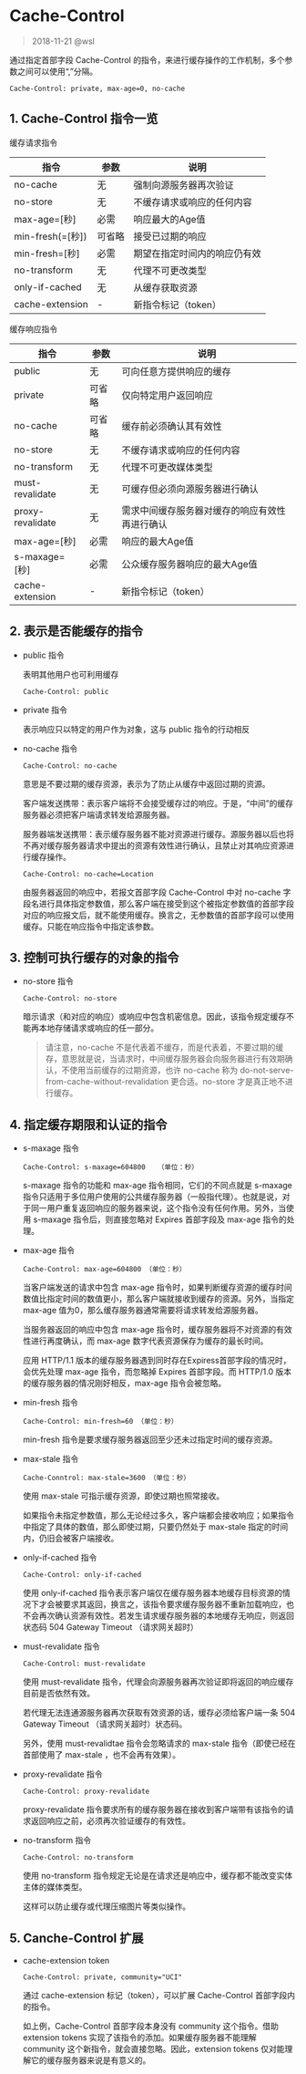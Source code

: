 # Cache-Control

> 2018-11-21 @wsl

通过指定首部字段 Cache-Control 的指令，来进行缓存操作的工作机制，多个参数之间可以使用“,”分隔。

```
Cache-Control: private, max-age=0, no-cache 
```

## 1. Cache-Control 指令一览

缓存请求指令

| 指令             | 参数   | 说明                         |
| ---------------- | ------ | ---------------------------- |
| no-cache         | 无     | 强制向源服务器再次验证       |
| no-store         | 无     | 不缓存请求或响应的任何内容   |
| max-age=[秒]     | 必需   | 响应最大的Age值              |
| min-fresh(=[秒]) | 可省略 | 接受已过期的响应             |
| min-fresh=[秒]   | 必需   | 期望在指定时间内的响应仍有效 |
| no-transform     | 无     | 代理不可更改类型             |
| only-if-cached   | 无     | 从缓存获取资源               |
| cache-extension  | -      | 新指令标记（token）          |



缓存响应指令

| 指令             | 参数   | 说明                                           |
| ---------------- | ------ | ---------------------------------------------- |
| public           | 无     | 可向任意方提供响应的缓存                       |
| private          | 可省略 | 仅向特定用户返回响应                           |
| no-cache         | 可省略 | 缓存前必须确认其有效性                         |
| no-store         | 无     | 不缓存请求或响应的任何内容                     |
| no-transform     | 无     | 代理不可更改媒体类型                           |
| must-revalidate  | 无     | 可缓存但必须向源服务器进行确认                 |
| proxy-revalidate | 无     | 需求中间缓存服务器对缓存的响应有效性再进行确认 |
| max-age=[秒]     | 必需   | 响应的最大Age值                                |
| s-maxage=[秒]    | 必需   | 公众缓存服务器响应的最大Age值                  |
| cache-extension  | -      | 新指令标记（token）                            |

 

## 2. 表示是否能缓存的指令

- public 指令

  表明其他用户也可利用缓存

  ```
  Cache-Control: public
  ```

- private 指令

  表示响应只以特定的用户作为对象，这与 public 指令的行动相反

- no-cache 指令

  ```
  Cache-Control: no-cache
  ```

  意思是不要过期的缓存资源，表示为了防止从缓存中返回过期的资源。

  客户端发送携带：表示客户端将不会接受缓存过的响应。于是，“中间”的缓存服务器必须把客户端请求转发给源服务器。

  服务器端发送携带：表示缓存服务器不能对资源进行缓存。源服务器以后也将不再对缓存服务器请求中提出的资源有效性进行确认，且禁止对其响应资源进行缓存操作。

  ```
  Cache-Control: no-cache=Location
  ```

  由服务器返回的响应中，若报文首部字段 Cache-Control 中对 no-cache 字段名进行具体指定参数值，那么客户端在接受到这个被指定参数值的首部字段对应的响应报文后，就不能使用缓存。换言之，无参数值的首部字段可以使用缓存。只能在响应指令中指定该参数。

 

## 3. 控制可执行缓存的对象的指令

- no-store 指令

  ```
  Cache-Control: no-store
  ```

  暗示请求（和对应的响应）或响应中包含机密信息。因此，该指令规定缓存不能再本地存储请求或响应的任一部分。

  > 请注意，no-cache 不是代表着不缓存，而是代表着，不要过期的缓存，意思就是说，当请求时，中间缓存服务器会向服务器进行有效期确认，不使用当前缓存的过期资源，也许 no-cache 称为 do-not-serve-from-cache-without-revalidation 更合适。no-store 才是真正地不进行缓存。

 

## 4. 指定缓存期限和认证的指令

- s-maxage 指令

  ```
  Cache-Control: s-maxage=604800   （单位：秒）
  ```

  s-maxage 指令的功能和 max-age 指令相同，它们的不同点就是 s-maxage 指令只适用于多位用户使用的公共缓存服务器（一般指代理）。也就是说，对于同一用户重复返回响应的服务器来说，这个指令没有任何作用。另外，当使用 s-maxage 指令后，则直接忽略对 Expires 首部字段及 max-age 指令的处理。

 

- max-age 指令

  ```
  Cache-Control: max-age=604800 （单位：秒）
  ```

  当客户端发送的请求中包含 max-age 指令时，如果判断缓存资源的缓存时间数值比指定时间的数值更小，那么客户端就接收到缓存的资源。另外，当指定 max-age 值为0，那么缓存服务器通常需要将请求转发给源服务器。

  当服务器返回的响应中包含 max-age 指令时，缓存服务器将不对资源的有效性进行再度确认，而 max-age 数字代表资源保存为缓存的最长时间。

  应用 HTTP/1.1 版本的缓存服务器遇到同时存在Expiress首部字段的情况时，会优先处理 max-age 指令，而忽略掉 Expires 首部字段。而 HTTP/1.0 版本的缓存服务器的情况刚好相反，max-age 指令会被忽略。

 

- min-fresh 指令

  ```
  Cache-Control: min-fresh=60 （单位：秒）
  ```

  min-fresh 指令是要求缓存服务器返回至少还未过指定时间的缓存资源。

 

- max-stale 指令

  ```
  Cache-Conntrol: max-stale=3600 （单位：秒）
  ```

  使用 max-stale 可指示缓存资源，即使过期也照常接收。

  如果指令未指定参数值，那么无论经过多久，客户端都会接收响应；如果指令中指定了具体的数值，那么即使过期，只要仍然处于 max-stale 指定的时间内，仍旧会被客户端接收。

 

- only-if-cached 指令

  ```
  Cache-Control: only-if-cached
  ```

  使用 only-if-cached 指令表示客户端仅在缓存服务器本地缓存目标资源的情况下才会被要求其返回，换言之，该指令要求缓存服务器不重新加载响应，也不会再次确认资源有效性。若发生请求缓存服务器的本地缓存无响应，则返回状态码 504 Gateway Timeout （请求网关超时）

 

- must-revalidate 指令

  ```
  Cache-Control: must-revalidate 
  ```

  使用 must-revalidate 指令，代理会向源服务器再次验证即将返回的响应缓存目前是否依然有效。

  若代理无法连通源服务器再次获取有效资源的话，缓存必须给客户端一条 504 Gateway Timeout （请求网关超时）状态码。

  另外，使用 must-revalidtae 指令会忽略请求的 max-stale 指令（即使已经在首部使用了 max-stale ，也不会再有效果）。

 

- proxy-revalidate 指令

  ```
  Cache-Control: proxy-revalidate
  ```

  proxy-revalidate 指令要求所有的缓存服务器在接收到客户端带有该指令的请求返回响应之前，必须再次验证缓存的有效性。

 

- no-transform 指令

  ```
  Cache-Control: no-transform
  ```

  使用 no-transform 指令规定无论是在请求还是响应中，缓存都不能改变实体主体的媒体类型。

  这样可以防止缓存或代理压缩图片等类似操作。

 

## 5. Canche-Control 扩展

- cache-extension token

  ```
  Cache-Control: private, community="UCI" 
  ```

  通过 cache-extension 标记（token），可以扩展 Cache-Control 首部字段内的指令。

  如上例，Cache-Control 首部字段本身没有 community 这个指令。借助 extension tokens 实现了该指令的添加。如果缓存服务器不能理解 community 这个新指令，就会直接忽略。因此，extension tokens 仅对能理解它的缓存服务器来说是有意义的。



